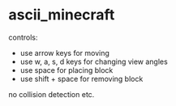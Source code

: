 # ascii_minecraft
controls:
- use arrow keys for moving
- use w, a, s, d keys for changing view angles
- use space for placing block
- use shift + space for removing block

no collision detection etc.
